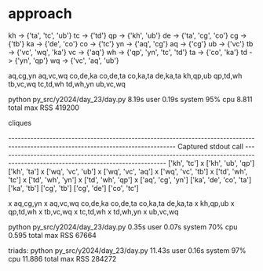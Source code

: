 # approach

kh -> {'ta', 'tc', 'ub'}
tc -> {'td'}
qp -> {'kh', 'ub'}
de -> {'ta', 'cg', 'co'}
cg -> {'tb'}
ka -> {'de', 'co'}
co -> {'tc'}
yn -> {'aq', 'cg'}
aq -> {'cg'}
ub -> {'vc'}
tb -> {'vc', 'wq', 'ka'}
vc -> {'aq'}
wh -> {'qp', 'yn', 'tc', 'td'}
ta -> {'co', 'ka'}
td -> {'yn', 'qp'}
wq -> {'vc', 'aq', 'ub'}

aq,cg,yn
aq,vc,wq
co,de,ka
co,de,ta
co,ka,ta
de,ka,ta
kh,qp,ub
qp,td,wh
tb,vc,wq
tc,td,wh
td,wh,yn
ub,vc,wq

python py_src/y2024/day_23/day.py 8.19s user 0.19s system 95% cpu 8.811 total max RSS 419200

cliques

----------------------------------------------------------------------------------------------------------------------------------- Captured stdout call -----------------------------------------------------------------------------------------------------------------------------------
['kh', 'tc']
x ['kh', 'ub', 'qp']
['kh', 'ta']
x ['wq', 'vc', 'ub']
x ['wq', 'vc', 'aq']
x ['wq', 'vc', 'tb']
x ['td', 'wh', 'tc']
x ['td', 'wh', 'yn']
x ['td', 'wh', 'qp']
x ['aq', 'cg', 'yn']
['ka', 'de', 'co', 'ta']
['ka', 'tb']
['cg', 'tb']
['cg', 'de']
['co', 'tc']

x aq,cg,yn
x aq,vc,wq
co,de,ka
co,de,ta
co,ka,ta
de,ka,ta
x kh,qp,ub
x qp,td,wh
x tb,vc,wq
x tc,td,wh
x td,wh,yn
x ub,vc,wq

python py_src/y2024/day_23/day.py 0.35s user 0.07s system 70% cpu 0.595 total max RSS 67664

triads: python py_src/y2024/day_23/day.py 11.43s user 0.16s system 97% cpu 11.886 total max RSS 284272
